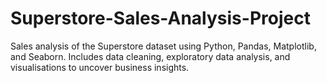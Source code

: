 # Superstore-Sales-Analysis-Project
Sales analysis of the Superstore dataset using Python, Pandas, Matplotlib, and Seaborn. Includes data cleaning, exploratory data analysis, and visualisations to uncover business insights.
